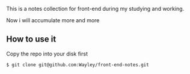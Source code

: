 This is a notes collection for front-end during my studying and working.

Now i will accumulate more and more

## How to use it

Copy the repo into your disk first

```bash
$ git clone git@github.com:Wayley/front-end-notes.git
```
